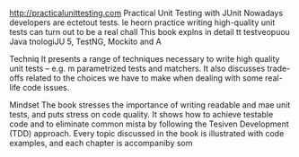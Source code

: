
http://practicalunittesting.com
Practical Unit Testing with JUnit 
Nowadays developers are ectetout tests. le heorn practice writing high-quality unit tests can turn out to be a real chall
This book explns in detail  tt testveopuou Java tnologiJU 5, TestNG, Mockito and A




Techniq
It presents a range of techniques necessary to write high quality unit tests – e.g. m parametrized tests and matchers. It also discusses trade-offs related to the choices we have to make when dealing with some real-life code issues.

Mindset
The book stresses the importance of writing readable and mae unit tests, and puts  stress on code quality. It shows how to achieve testable code and to eliminate common mista by following the Tesiven Development (TDD) approach. Every topic discussed in the book is illustrated with code examples, and each chapter is accompaniby som













